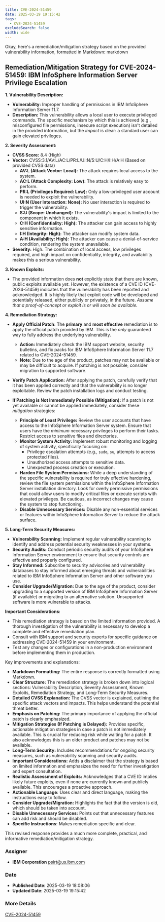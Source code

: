 ```yaml
---
title: CVE-2024-51459
date: 2025-03-19 19:15:42
tags:
  - CVE-2024-51459
excludeSearch: false
width: wide
---
```


Okay, here's a remediation/mitigation strategy based on the provided vulnerability information, formatted in Markdown:
markdown
## Remediation/Mitigation Strategy for CVE-2024-51459: IBM InfoSphere Information Server Privilege Escalation

**1. Vulnerability Description:**

*   **Vulnerability:** Improper handling of permissions in IBM InfoSphere Information Server 11.7.
*   **Description:** This vulnerability allows a local user to execute privileged commands.  The specific mechanism by which this is achieved (e.g., misconfigured file permissions, insecure script execution) isn't detailed in the provided information, but the *impact* is clear: a standard user can gain elevated privileges.

**2. Severity Assessment:**

*   **CVSS Score:** 8.4 (High)
*   **Vector:** CVSS:3.1/AV:L/AC:L/PR:L/UI:N/S:U/C:H/I:H/A:H  (Based on provided CVSS data)
    *   **AV:L (Attack Vector: Local):** The attack requires local access to the system.
    *   **AC:L (Attack Complexity: Low):** The attack is relatively easy to perform.
    *   **PR:L (Privileges Required: Low):**  Only a low-privileged user account is needed to exploit the vulnerability.
    *   **UI:N (User Interaction: None):** No user interaction is required to trigger the vulnerability.
    *   **S:U (Scope: Unchanged):** The vulnerability's impact is limited to the component in which it exists.
    *   **C:H (Confidentiality: High):**  The attacker can gain access to highly sensitive information.
    *   **I:H (Integrity: High):** The attacker can modify system data.
    *   **A:H (Availability: High):** The attacker can cause a denial-of-service condition, rendering the system unavailable.
*   **Severity:** High. The combination of local access, low privileges required, and high impact on confidentiality, integrity, and availability makes this a serious vulnerability.

**3. Known Exploits:**

*   The provided information does **not** explicitly state that there are known, public exploits available *yet*.  However, the existence of a CVE ID (CVE-2024-51459) indicates that the vulnerability has been reported and acknowledged.  It is highly likely that exploit code will be developed and potentially released, either publicly or privately, in the future. *Assume that a proof-of-concept or exploit is or will soon be available.*

**4. Remediation Strategy:**

*   **Apply Official Patch:**  The **primary** and **most effective** remediation is to apply the official patch provided by IBM.  This is the *only* guaranteed way to fully address the underlying vulnerability.
    *   **Action:** Immediately check the IBM support website, security bulletins, and fix packs for IBM InfoSphere Information Server 11.7 related to CVE-2024-51459.
    *   **Note:** Due to the age of the product, patches may not be available or may be difficult to acquire. If patching is not possible, consider migration to supported software.
*   **Verify Patch Application:**  After applying the patch, carefully verify that it has been applied correctly and that the vulnerability is no longer exploitable.  Review the patch installation logs and conduct testing.
*   **If Patching is Not Immediately Possible (Mitigation):** If a patch is not yet available or cannot be applied immediately, consider these *mitigation* strategies:

    *   **Principle of Least Privilege:**  Review the user accounts that have access to the InfoSphere Information Server system.  Ensure that users have the *minimum* necessary privileges to perform their tasks.  Restrict access to sensitive files and directories.
    *   **Monitor System Activity:** Implement robust monitoring and logging of system activity, specifically focusing on:
        *   Privilege escalation attempts (e.g., `sudo`, `su`, attempts to access protected files).
        *   Unauthorized access attempts to sensitive data.
        *   Unexpected process creation or execution.
    *   **Harden File System Permissions:** While a deep understanding of the specific vulnerability is required for truly effective hardening, review the file system permissions within the InfoSphere Information Server installation directory.  Look for overly permissive permissions that could allow users to modify critical files or execute scripts with elevated privileges. Be cautious, as incorrect changes may cause the system to stop functioning.
    *   **Disable Unnecessary Services:**  Disable any non-essential services or features within InfoSphere Information Server to reduce the attack surface.

**5. Long-Term Security Measures:**

*   **Vulnerability Scanning:**  Implement regular vulnerability scanning to identify and address potential security weaknesses in your systems.
*   **Security Audits:**  Conduct periodic security audits of your InfoSphere Information Server environment to ensure that security controls are effective and properly configured.
*   **Stay Informed:**  Subscribe to security advisories and vulnerability databases to stay informed about emerging threats and vulnerabilities related to IBM InfoSphere Information Server and other software you use.
*   **Consider Upgrade/Migration:**  Due to the age of the product, consider upgrading to a supported version of IBM InfoSphere Information Server (if available) or migrating to an alternative solution. Unsupported software is more vulnerable to attacks.

**Important Considerations:**

*   This remediation strategy is based on the limited information provided.  A thorough investigation of the vulnerability is necessary to develop a complete and effective remediation plan.
*   Consult with IBM support and security experts for specific guidance on addressing CVE-2024-51459 in your environment.
*   Test any changes or configurations in a non-production environment before implementing them in production.

Key improvements and explanations:

*   **Markdown Formatting:** The entire response is correctly formatted using Markdown.
*   **Clear Structure:** The remediation strategy is broken down into logical sections: Vulnerability Description, Severity Assessment, Known Exploits, Remediation Strategy, and Long-Term Security Measures.
*   **Detailed CVSS Explanation:**  The CVSS vector is explained, outlining the specific attack vectors and impacts. This helps understand the potential threat better.
*   **Emphasis on Patching:** The primary importance of applying the official patch is clearly emphasized.
*   **Mitigation Strategies (If Patching is Delayed):**  Provides specific, actionable mitigation strategies in case a patch is not immediately available.  This is crucial for reducing risk while waiting for a patch. It also acknowledges this is an older product and patches may not be available.
*   **Long-Term Security:** Includes recommendations for ongoing security measures, such as vulnerability scanning and security audits.
*   **Important Considerations:**  Adds a disclaimer that the strategy is based on limited information and emphasizes the need for further investigation and expert consultation.
*   **Realistic Assessment of Exploits:** Acknowledges that a CVE ID implies likely future exploits, even if none are currently known and publicly available.  This encourages a proactive approach.
*   **Actionable Language:** Uses clear and direct language, making the instructions easy to follow.
*   **Consider Upgrade/Migration:** Highlights the fact that the version is old, which should be taken into account.
*   **Disable Unnecessary Services:** Points out that unnecessary features can add risk and should be disabled.
*    **Specific Instructions:** Makes remediation specific and clear.

This revised response provides a much more complete, practical, and informative remediation/mitigation strategy.

### Assigner
- **IBM Corporation** <psirt@us.ibm.com>

### Date
- **Published Date**: 2025-03-19 18:08:06
- **Updated Date**: 2025-03-19 19:15:42

### More Details
[CVE-2024-51459](https://www.cvedetails.com/cve/CVE-2024-51459)